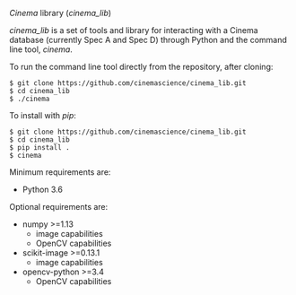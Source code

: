 *Cinema* library (*cinema_lib*)

*cinema_lib* is a set of tools and library for interacting with a Cinema 
database (currently Spec A and Spec D) through Python and the command line 
tool, *cinema*.

To run the command line tool directly from the repository, after cloning:
```
$ git clone https://github.com/cinemascience/cinema_lib.git 
$ cd cinema_lib
$ ./cinema
```

To install with *pip*:
```
$ git clone https://github.com/cinemascience/cinema_lib.git
$ cd cinema_lib
$ pip install .
$ cinema
```

Minimum requirements are:
- Python 3.6

Optional requirements are:
- numpy >=1.13
  - image capabilities
  - OpenCV capabilities
- scikit-image >=0.13.1
  - image capabilities
- opencv-python >=3.4
  - OpenCV capabilities
